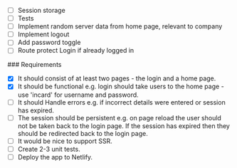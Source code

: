 - [ ] Session storage
- [ ] Tests
- [ ] Implement random server data from home page, relevant to company
- [ ] Implement logout
- [ ] Add password toggle
- [ ] Route protect Login if already logged in

### Requirements

- [x] It should consist of at least two pages - the login and a home page.
- [x] It should be functional e.g. login should take users to the home page - use 'incard' for username and password.
- [ ] It should Handle errors e.g. if incorrect details were entered or session has expired.
- [ ] The session should be persistent e.g. on page reload the user should not be taken back to the login page. If the session has expired then they should be redirected back to the login page.
- [ ] It would be nice to support SSR.
- [ ] Create 2-3 unit tests.
- [ ] Deploy the app to Netlify.
